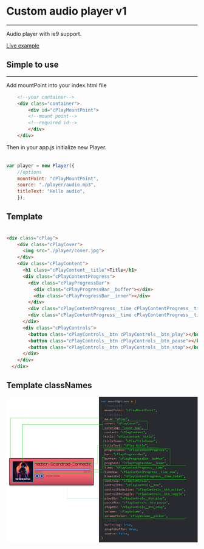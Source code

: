 #  Custom audio player v1
-------------------------
Audio player with ie9 support.

[Live example](http://victorpunko.ru/development/audio_control)

## Simple to use
--------

Add mountPoint into your index.html file

```html
    <!--your container-->
    <div class="container">
        <div id="cPlayMountPoint">
        <!--mount point-->
        <!--required id-->
        </div>
    </div>
```
Then in your app.js initialize new Player.

```javascript

var player = new Player({
    //options
    mountPoint: "cPlayMountPoint",
    source: "./player/audio.mp3",
    titleText: "Hello audio",
    });
```

## Template

```html

<div class="cPlay">
    <div class="cPlayCover">
      <img src="./player/cover.jpg">
    </div>
    <div class="cPlayContent">
      <h1 class="cPlayContent__title">Title</h1>
      <div class="cPlayContentProgress">
        <div class="cPlayProgressBar">
          <div class="cPlayProgressBar__buffer"></div>
          <div class="cPlayProgressBar__inner"></div>
        </div>
        <div class="cPlayContentProgress__time cPlayContentProgress__time_now">00:00</div>
        <div class="cPlayContentProgress__time cPlayContentProgress__time_total">00:00</div>
      </div>
      <div class="cPlayControls">
        <button class="cPlayControls__btn cPlayControls__btn_play"></button>
        <button class="cPlayControls__btn cPlayControls__btn_pause"></button>
        <button class="cPlayControls__btn cPlayControls__btn_stop"></button>
      </div>
    </div>
  </div>

```


## Template classNames

![img](https://github.com/Workvictor/customAudioPlayer/blob/master/help/classnames.jpg)
